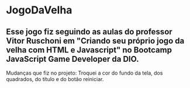 # JogoDaVelha
## Esse jogo fiz seguindo as aulas do professor Vitor Ruschoni em "Criando seu próprio jogo da velha com HTML e Javascript" no Bootcamp JavaScript Game Developer da DIO.
Mudanças que fiz no projeto: Troquei a cor do fundo da tela, dos quadrados, do título e do botão reiniciar.
